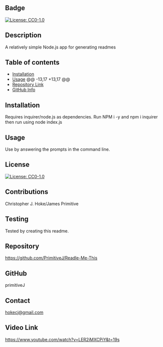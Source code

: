 
   ## Badge
  [![License: CC0-1.0](https://licensebuttons.net/l/zero/1.0/80x15.png)](http://creativecommons.org/publicdomain/zero/1.0/)
  ## Description 
  A relatively simple Node.js app for generating readmes
  ## Table of contents
  - [Installation](#Installation)
  - [Usage](#Usage)
	@@ -13,17 +13,17 @@
  - [Repository Link](#Repository)
  - [GitHub Info](#GitHub) 
  ## Installation
  Requires inquirer/node.js as dependencies. Run NPM i -y and npm i inquirer then run using node index.js
  ## Usage
  Use by answering the prompts in the command line. 
  ## License
  [![License: CC0-1.0](https://licensebuttons.net/l/zero/1.0/80x15.png)](http://creativecommons.org/publicdomain/zero/1.0/)
  ## Contributions
  Christopher J. Hoke/James Primitive
  ## Testing
  Tested by creating this readme. 
  ## Repository
  https://github.com/PrimitiveJ/Readle-Me-This
  ## GitHub
  primitiveJ
  ## Contact
  hokecj@gmail.com
  ## Video Link
  https://www.youtube.com/watch?v=LER2iMXCPiY&t=19s